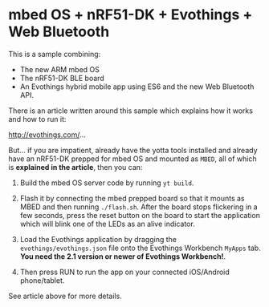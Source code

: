 # mbed OS + nRF51-DK + Evothings + Web Bluetooth

This is a sample combining:

- The new ARM mbed OS
- The nRF51-DK BLE board
- An Evothings hybrid mobile app using ES6 and the new Web Bluetooth API.

There is an article written around this sample which explains how it works and how to run it:

http://evothings.com/...

But... if you are impatient, already have the yotta tools installed and already have an nRF51-DK
prepped for mbed OS and mounted as `MBED`, all of which is <strong>explained in the article</strong>,
then you can:

1. Build the mbed OS server code by running `yt build`.

2. Flash it by connecting the mbed prepped board so that it mounts as MBED and then running
`./flash.sh`. After the board stops flickering in a few seconds, press the reset button on the
board to start the application which will blink one of the LEDs as an alive indicator.

3. Load the Evothings application by dragging the `evothings/evothings.json` file onto the Evothings
Workbench `MyApps` tab. <strong>You need the 2.1 version or newer of Evothings Workbench!</strong>.

4. Then press RUN to run the app on your connected iOS/Android phone/tablet.

See article above for more details.
